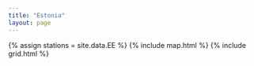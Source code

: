 ```yaml
---
title: "Estonia"
layout: page
---
```


{% assign stations = site.data.EE %}
{% include map.html %}
{% include grid.html %}